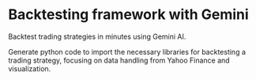 # Backtesting framework with Gemini

Backtest trading strategies in minutes using Gemini AI.

Generate python code to import the necessary libraries for backtesting a trading strategy, focusing on data handling from Yahoo Finance and visualization.
